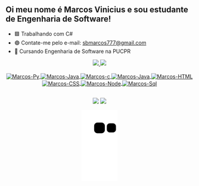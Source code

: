 ## Oi meu nome é Marcos Vinicius e sou estudante de Engenharia de Software!

- 🟪 Trabalhando com C#
- 🟣 Contate-me pelo e-mail: sbmarcos777@gmail.com
- 📓 Cursando Engenharia de Software na PUCPR

<div align="center">
  <a href="https://github.com/Marcola20">
  <img height="180em" src="https://github-readme-stats.vercel.app/api?username=marcola20&show_icons=true&theme=cobalt&include_all_commits=true&count_private=true"/>
  <img height="180em" src="https://github-readme-stats.vercel.app/api?username=marcola20&layout=compact&langs_count=7&theme=cobalt"/>
</div>
  
<div align ="center" style="display: inline_block"><br>
  <img align="center" alt="Marcos-Py" height="30" src="https://img.shields.io/badge/Python-3776AB?style=for-the-badge&logo=python&logoColor=white">
  <img align="center" alt="Marcos-Java" height="30" src="https://img.shields.io/badge/Java-ED8B00?style=for-the-badge&logo=java&logoColor=white">
  <img align="center" alt="Marcos-c" height="30" src="https://img.shields.io/badge/C%23-239120?style=for-the-badge&logo=c-sharp&logoColor=white">
  <img align="center" alt="Marcos-Java" height="30" src="https://img.shields.io/badge/Java-ED8B00?style=for-the-badge&logo=java&logoColor=white">
  <img align="center" alt="Marcos-HTML" height="30" src="https://img.shields.io/badge/HTML5-E34F26?style=for-the-badge&logo=html5&logoColor=white">
  <img align="center" alt="Marcos-CSS" height="30" src="https://img.shields.io/badge/CSS3-1572B6?style=for-the-badge&logo=css3&logoColor=white">
  <img align="center" alt="Marcos-Node" height="30" src="https://img.shields.io/badge/Node.js-43853D?style=for-the-badge&logo=node.js&logoColor=white">
  <img align="center" alt="Marcos-Sql" height="30" src="https://img.shields.io/badge/MySQL-00000F?style=for-the-badge&logo=mysql&logoColor=white">
</div>

##
  
<div align="center"> 
  <a href="https://www.instagram.com/20marcola/" target="_blank"><img src="https://img.shields.io/badge/-Instagram-%23E4405F?style=for-the-badge&logo=instagram&logoColor=white" target="_blank"></a>
  <a href="https://www.linkedin.com/in/marcosv20/" target="_blank"><img src="https://img.shields.io/badge/-LinkedIn-%230077B5?style=for-the-badge&logo=linkedin&logoColor=white" target="_blank"></a> 

  ![Snake animation](https://github.com/Marcola20/Marcola20/blob/output/github-contribution-grid-snake.svg)
